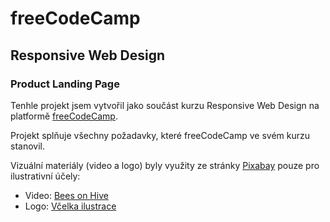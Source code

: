# freeCodeCamp

## Responsive Web Design

### Product Landing Page

Tenhle projekt jsem vytvořil jako součást kurzu Responsive Web Design na platformě [freeCodeCamp](https://www.freecodecamp.org/).

Projekt splňuje všechny požadavky, které freeCodeCamp ve svém kurzu stanovil.  

Vizuální materiály (video a logo) byly využity ze stránky [Pixabay](https://pixabay.com/) pouze pro ilustrativní účely:

- Video: [Bees on Hive](https://pixabay.com/videos/bees-beehive-honey-bees-insects-14384/)
- Logo: [Včelka ilustrace](https://pixabay.com/cs/illustrations/v%C4%8Dela-box-p%C5%99%C3%ADroda-hmyz-mil%C3%A1%C4%8Dek-5132049/)
